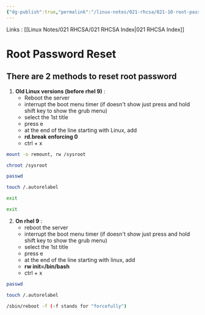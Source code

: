 ```yaml
---
{"dg-publish":true,"permalink":"/linux-notes/021-rhcsa/021-10-root-password-reset/021-10-1-root-password/"}
---
```


Links : [[Linux Notes/021 RHCSA/021 RHCSA Index\|021 RHCSA Index]]

# Root Password Reset

## There are 2 methods to reset root password 

1. **Old Linux versions (before rhel 9)** :
	- Reboot the server
	- interrupt the boot menu timer (if doesn't show just press and hold shift key to show the grub menu)
	- select the 1st title
	- press e
	- at the end of the line starting with Linux, add 
	- **rd.break enforcing 0**
	- ctrl + x
```bash
mount -o remount, rw /sysroot

chroot /sysroot

passwd

touch /.autorelabel

exit

exit
```

2. **On rhel 9** :
	- reboot the server
	- interrupt the boot menu timer (if doesn't show just press and hold shift key to show the grub menu)
	- select the 1st title
	- press e
	- at the end of the line starting with linux, add
	- **rw init=/bin/bash**
	- ctrl + x
```bash
passwd 

touch /.autorelabel

/sbin/reboot -f (-f stands for "forcefully")
```